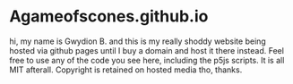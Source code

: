 # Agameofscones.github.io
hi, my name is Gwydion B. and this is my really shoddy website being hosted via github pages until I buy a domain and host it there instead.
Feel free to use any of the code you see here, including the p5js scripts. It is all MIT afterall.
Copyright is retained on hosted media tho, thanks.
